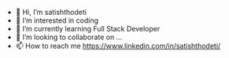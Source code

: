 - 👋 Hi, I’m satishthodeti
- 👀 I’m interested in coding
- 🌱 I’m currently learning Full Stack Developer
- 💞️ I’m looking to collaborate on ...
- 📫 How to reach me https://www.linkedin.com/in/satishthodeti/

<!---
satishthodeti/satishthodeti is a ✨ special ✨ repository because its `README.md` (this file) appears on your GitHub profile.
You can click the Preview link to take a look at your changes.
--->
